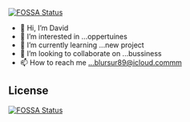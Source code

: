 [![FOSSA Status](https://app.fossa.com/api/projects/git%2Bgithub.com%2FMalibudloc%2FMalibudloc.svg?type=shield)](https://app.fossa.com/projects/git%2Bgithub.com%2FMalibudloc%2FMalibudloc?ref=badge_shield)

- 👋 Hi, I’m David
- 👀 I’m interested in ...oppertuines 
- 🌱 I’m currently learning ...new project 
- 💞️ I’m looking to collaborate on ...bussiness 
- 📫 How to reach me ...blursur89@icloud.commm

<!---
Malibudloc/Malibudloc is a ✨ special ✨ repository because its `README.md` (this file) appears on your GitHub profile.
You can click the Preview link to take a look at your changes.
--->


## License
[![FOSSA Status](https://app.fossa.com/api/projects/git%2Bgithub.com%2FMalibudloc%2FMalibudloc.svg?type=large)](https://app.fossa.com/projects/git%2Bgithub.com%2FMalibudloc%2FMalibudloc?ref=badge_large)